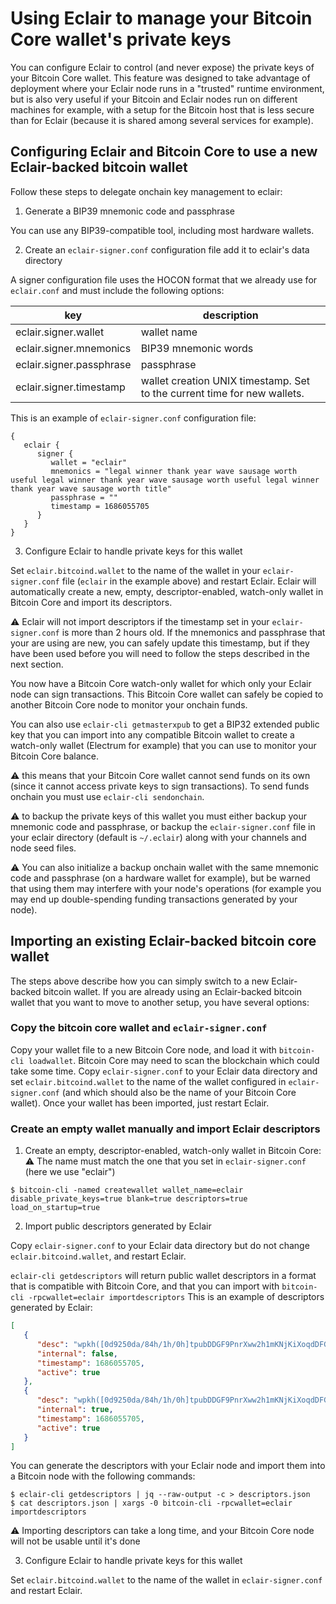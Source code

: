 # Using Eclair to manage your Bitcoin Core wallet's private keys

You can configure Eclair to control (and never expose) the private keys of your Bitcoin Core wallet. This feature was designed to take advantage of deployment where your Eclair node runs in a
"trusted" runtime environment, but is also very useful if your Bitcoin and Eclair nodes run on different machines for example, with a setup for the Bitcoin host that
is less secure than for Eclair (because it is shared among several services for example).

## Configuring Eclair and Bitcoin Core to use a new Eclair-backed bitcoin wallet

Follow these steps to delegate onchain key management to eclair:

1) Generate a BIP39 mnemonic code and passphrase

You can use any BIP39-compatible tool, including most hardware wallets.

2) Create an `eclair-signer.conf` configuration file add it to eclair's data directory

A signer configuration file uses the HOCON format that we already use for `eclair.conf` and must include the following options:

 key                      | description                                                              
--------------------------|--------------------------------------------------------------------------
 eclair.signer.wallet     | wallet name                                                              
 eclair.signer.mnemonics  | BIP39 mnemonic words                                                     
 eclair.signer.passphrase | passphrase                                                               
 eclair.signer.timestamp  | wallet creation UNIX timestamp. Set to the current time for new wallets. 

This is an example of `eclair-signer.conf` configuration file:

```hocon
{
   eclair {
      signer {
         wallet = "eclair"
         mnemonics = "legal winner thank year wave sausage worth useful legal winner thank year wave sausage worth useful legal winner thank year wave sausage worth title"
         passphrase = ""
         timestamp = 1686055705
      }
   }
}
```

3) Configure Eclair to handle private keys for this wallet

Set `eclair.bitcoind.wallet` to the name of the wallet in your `eclair-signer.conf` file (`eclair` in the example above) and restart Eclair.
Eclair will automatically create a new, empty, descriptor-enabled, watch-only wallet in Bitcoin Core and import its descriptors.

:warning: Eclair will not import descriptors if the timestamp set in your `eclair-signer.conf` is more than 2 hours old. If the mnemonics and
passphrase that your are using are new, you can safely update this timestamp, but if they have been used before you will need to follow
the steps described in the next section.

You now have a Bitcoin Core watch-only wallet for which only your Eclair node can sign transactions. This Bitcoin Core wallet can
safely be copied to another Bitcoin Core node to monitor your onchain funds.

You can also use `eclair-cli getmasterxpub` to get a BIP32 extended public key that you can import into any compatible Bitcoin wallet
to create a watch-only wallet (Electrum for example) that you can use to monitor your Bitcoin Core balance.

:warning: this means that your Bitcoin Core wallet cannot send funds on its own (since it cannot access private keys to sign transactions).
To send funds onchain you must use `eclair-cli sendonchain`.

:warning: to backup the private keys of this wallet you must either backup your mnemonic code and passphrase, or backup the `eclair-signer.conf` file in your eclair
directory (default is `~/.eclair`) along with your channels and node seed files.

:warning: You can also initialize a backup onchain wallet with the same mnemonic code and passphrase (on a hardware wallet for example), but be warned that using them may interfere with your node's operations (for example you may end up
double-spending funding transactions generated by your node).

## Importing an existing Eclair-backed bitcoin core wallet

The steps above describe how you can simply switch to a new Eclair-backed bitcoin wallet.
If you are already using an Eclair-backed bitcoin wallet that you want to move to another setup, you have several options:

### Copy the bitcoin core wallet and `eclair-signer.conf`

Copy your wallet file to a new Bitcoin Core node, and load it with `bitcoin-cli loadwallet`. Bitcoin Core may need to scan the blockchain which could take some time.
Copy `eclair-signer.conf` to your Eclair data directory and set `eclair.bitcoind.wallet` to the name of the wallet configured in `eclair-signer.conf` (and which should also be the name of your Bitcoin Core wallet).
Once your wallet has been imported, just restart Eclair.

### Create an empty wallet manually and import Eclair descriptors

1) Create an empty, descriptor-enabled, watch-only wallet in Bitcoin Core:
   :warning: The name must match the one that you set in `eclair-signer.conf` (here we use "eclair")

```shell
$ bitcoin-cli -named createwallet wallet_name=eclair disable_private_keys=true blank=true descriptors=true load_on_startup=true
```

2) Import public descriptors generated by Eclair

Copy `eclair-signer.conf` to your Eclair data directory but do not change `eclair.bitcoind.wallet`, and restart Eclair.

`eclair-cli getdescriptors` will return public wallet descriptors in a format that is compatible with Bitcoin Core, and that you can import with `bitcoin-cli -rpcwallet=eclair importdescriptors`
This is an example of descriptors generated by Eclair:

```json
[
   {
      "desc": "wpkh([0d9250da/84h/1h/0h]tpubDDGF9PnrXww2h1mKNjKiXoqdDFGEcZGCZUNq7g26LdzKXKiE31RrFWsogPy1uMLrbG8ksQ8eJS6u6KFLjYUUSVJRuwmMD2SYCr8uG1TcRgM/0/*)#jz5n2pcp",
      "internal": false,
      "timestamp": 1686055705,
      "active": true
   },
   {
      "desc": "wpkh([0d9250da/84h/1h/0h]tpubDDGF9PnrXww2h1mKNjKiXoqdDFGEcZGCZUNq7g26LdzKXKiE31RrFWsogPy1uMLrbG8ksQ8eJS6u6KFLjYUUSVJRuwmMD2SYCr8uG1TcRgM/1/*)#rk3jh5ge",
      "internal": true,
      "timestamp": 1686055705,
      "active": true
   }
]
```

You can generate the descriptors with your Eclair node and import them into a Bitcoin node with the following commands:

```shell
$ eclair-cli getdescriptors | jq --raw-output -c > descriptors.json
$ cat descriptors.json | xargs -0 bitcoin-cli -rpcwallet=eclair importdescriptors
```

:warning: Importing descriptors can take a long time, and your Bitcoin Core node will not be usable until it's done

3) Configure Eclair to handle private keys for this wallet

Set `eclair.bitcoind.wallet` to the name of the wallet in `eclair-signer.conf` and restart Eclair.

